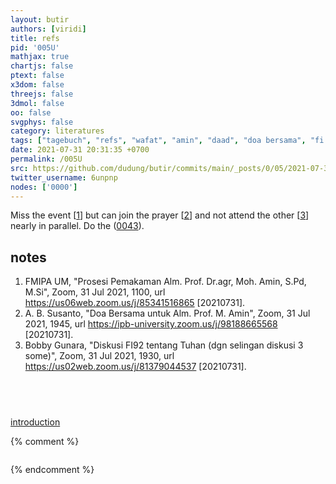 ```yaml
---
layout: butir
authors: [viridi]
title: refs
pid: '005U'
mathjax: true
chartjs: false
ptext: false
x3dom: false
threejs: false
3dmol: false
oo: false
svgphys: false
category: literatures
tags: ["tagebuch", "refs", "wafat", "amin", "daad", "doa bersama", "fi 92", "diskusi"]
date: 2021-07-31 20:31:35 +0700
permalink: /005U
src: https://github.com/dudung/butir/commits/main/_posts/0/05/2021-07-31-refs.md
twitter_username: 6unpnp
nodes: ['0000']
---
```

Miss the event [[1](#r01)] but can join the prayer [[2](#r02)] and not attend the other [[3](#r03)] nearly in parallel. Do the ([0043](0043)).

## notes
1. <a name="r01"></a>FMIPA UM, "Prosesi Pemakaman Alm. Prof. Dr.agr, Moh. Amin, S.Pd, M.Si", Zoom, 31 Jul 2021, 1100, url <https://us06web.zoom.us/j/85341516865> [20210731].
2. <a name="r02"></a>A. B. Susanto, "Doa Bersama untuk Alm. Prof. M. Amin", Zoom, 31 Jul 2021, 1945, url <https://ipb-university.zoom.us/j/98188665568> [20210731].
3. <a name="r03"></a>Bobby Gunara, "Diskusi FI92 tentang Tuhan (dgn selingan diskusi 3 some)", Zoom, 31 Jul 2021, 1930, url <https://us02web.zoom.us/j/81379044537> [20210731].

## &nbsp;
[introduction](0000)

{% comment %}
```
```
{% endcomment %}
